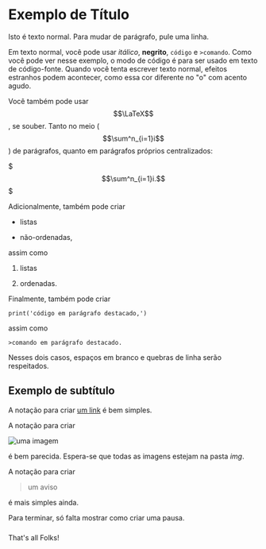 Exemplo de Título
=================

Isto é texto normal. Para mudar de parágrafo, pule uma linha.

Em texto normal, você pode usar *itálico*, **negrito**, `código` e `>comando`.
Como você pode ver nesse exemplo, o modo de código é para ser usado em texto de
código-fonte. Quando você tenta escrever texto normal, efeitos estranhos podem
acontecer, como essa cor diferente no "o" com acento agudo.

Você também pode usar $$\LaTeX$$, se souber. Tanto no meio ($$\sum^n_{i=1}i$$)
de parágrafos, quanto em parágrafos próprios centralizados:

$$$\sum^n_{i=1}i.$$$

Adicionalmente, também pode criar

* listas

* não-ordenadas,

assim como

1. listas

2. ordenadas.

Finalmente, também pode criar

    print('código em parágrafo destacado,')

assim como

    >comando em parágrafo destacado.

Nesses dois casos, espaços em branco e quebras de linha serão respeitados.


Exemplo de subtítulo
--------------------

A notação para criar [um link](https://www.insper.edu.br/) é bem simples.

A notação para criar

![uma imagem](exemplo.png)

é bem parecida. Espera-se que todas as imagens estejam na pasta *img*.

A notação para criar

>um aviso

é mais simples ainda.

Para terminar, só falta mostrar como criar uma pausa.

###

That's all Folks!
